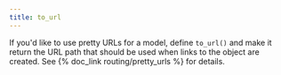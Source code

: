 ```yaml
---
title: to_url
---
```

If you'd like to use pretty URLs for a model, define `to_url()` and make it return the URL path that should be used when links to the object are created.  See {% doc_link routing/pretty_urls %} for details.